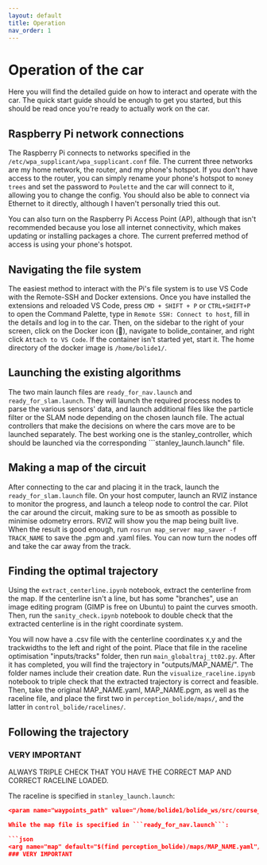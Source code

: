 ```yaml
---
layout: default
title: Operation
nav_order: 1
---
```


# Operation of the car

Here you will find the detailed guide on how to interact and operate with the car. The quick start guide should be enough to get you started, but this should be read once you're ready to actually work on the car.

## Raspberry Pi network connections

The Raspberry Pi connects to networks specified in the ```/etc/wpa_supplicant/wpa_supplicant.conf``` file. The current three networks are my home network, the router, and my phone's hotspot. If you don't have access to the router, you can simply rename your phone's hotspot to ```money trees``` and set the password to ```Poulette``` and the car will connect to it, allowing you to change the config. You should also be able to connect via Ethernet to it directly, although I haven't personally tried this out. 

You can also turn on the Raspberry Pi Access Point (AP), although that isn't recommended because you lose all internet connectivity, which makes updating or installing packages a chore. The current preferred method of access is using your phone's hotspot. 

## Navigating the file system

The easiest method to interact with the Pi's file system is to use VS Code with the Remote-SSH and Docker extensions. Once you have installed the extensions and reloaded VS Code, press ```CMD + SHIFT + P``` or ```CTRL+SHIFT+P``` to open the Command Palette, type in ```Remote SSH: Connect to host```, fill in the details and log in to the car. Then, on the sidebar to the right of your screen, click on the Docker icon (🐳), navigate to bolide_container, and right click ```Attach to VS Code```. If the container isn't started yet, start it. The home directory of the docker image is ```/home/bolide1/```. 

## Launching the existing algorithms

The two main launch files are ```ready_for_nav.launch``` and ```ready_for_slam.launch```. They will launch the required process nodes to parse the various sensors' data, and launch additional files like the particle filter or the SLAM node depending on the chosen launch file. The actual controllers that make the decisions on where the cars move are to be launched separately. The best working one is the stanley_controller, which should be launched via the corresponding ```stanley_launch.launch" file. 

## Making a map of the circuit

After connecting to the car and placing it in the track, launch the ```ready_for_slam.launch``` file. On your host computer, launch an RVIZ instance to monitor the progress, and launch a teleop node to control the car. Pilot the car around the circuit, making sure to be as smooth as possible to minimise odometry errors. RVIZ will show you the map being built live. When the result is good enough, run ```rosrun map_server map_saver -f TRACK_NAME``` to save the .pgm and .yaml files. You can now turn the nodes off and take the car away from the track.

## Finding the optimal trajectory

Using the ```extract_centerline.ipynb``` notebook, extract the centerline from the map. If the centerline isn't a line, but has some "branches", use an image editing program (GIMP is free on Ubuntu) to paint the curves smooth. Then, run the ```sanity_check.ipynb``` notebook to double check that the extracted centerline is in the right coordinate system. 

You will now have a .csv file with the centerline coordinates x,y and the trackwidths to the left and right of the point. Place that file in the raceline optimisation "inputs/tracks" folder, then run ```main_globaltraj_tt02.py```. After it has completed, you will find the trajectory in "outputs/MAP_NAME/". The folder names include their creation date. Run the ```visualize_raceline.ipynb``` notebook to triple check that the extracted trajectory is correct and feasible. Then, take the original MAP_NAME.yaml, MAP_NAME.pgm, as well as the raceline file, and place the first two in ```perception_bolide/maps/```, and the latter in ```control_bolide/racelines/```. 

## Following the trajectory

### VERY IMPORTANT 

ALWAYS TRIPLE CHECK THAT YOU HAVE THE CORRECT MAP AND CORRECT RACELINE LOADED.

The raceline is specified in ```stanley_launch.launch```: 

```json
<param name="waypoints_path" value="/home/bolide1/bolide_ws/src/course_2024_pkgs/control_bolide/racelines/RACELINE_NAME.csv"/>```

While the map file is specified in ```ready_for_nav.launch```: 

```json
<arg name="map" default="$(find perception_bolide)/maps/MAP_NAME.yaml"/>```
### VERY IMPORTANT
